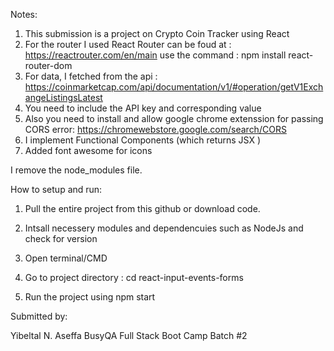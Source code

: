 Notes:

1.  This submission is a project on Crypto Coin Tracker using React
2. For the router I used React Router can be foud at : 
            https://reactrouter.com/en/main
            use the command : npm install react-router-dom
3.  For data, I fetched from the api : https://coinmarketcap.com/api/documentation/v1/#operation/getV1ExchangeListingsLatest 
4.  You need to include the API key and corresponding value
5. Also you need to install and allow google chrome extenssion for passing CORS error:
        https://chromewebstore.google.com/search/CORS
6.  I implement Functional Components (which returns JSX )
7.  Added font awesome for icons

I remove the node_modules file. 


How to setup and run:
1. Pull the entire project from this github or download code. 
    
2. Intsall necessery modules and dependencuies such as NodeJs and check for version
3. Open terminal/CMD
4. Go to project directory :
    cd react-input-events-forms
5. Run the project using
    npm start

Submitted  by:
 
Yibeltal N. Aseffa 
BusyQA Full Stack Boot Camp Batch #2 